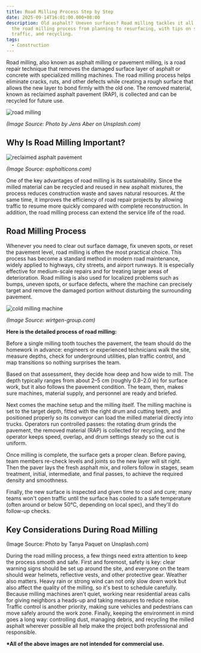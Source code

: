 ```yaml
---
title: Road Milling Process Step by Step
date: 2025-09-14T16:01:00.000+08:00
description: Old asphalt? Uneven surfaces? Road milling tackles it all. Learn
  the road milling process from planning to resurfacing, with tips on safety,
  traffic, and recycling.
tags:
  - Construction
---
```

Road milling, also known as asphalt milling or pavement milling, is a road repair technique that removes the damaged surface layer of asphalt or concrete with specialized milling machines. The road milling process helps eliminate cracks, ruts, and other defects while creating a rough surface that allows the new layer to bond firmly with the old one. The removed material, known as reclaimed asphalt pavement (RAP), is collected and can be recycled for future use.

![road milling](/uploads/what-is-asphalt-milling-blog-1.jpg "Road Milling")

*(Image Source: Photo by Jens Aber on Unsplash.com)*

## Why Is Road Milling Important?

![reclaimed asphalt pavement](/uploads/what-is-asphalt-milling-blog-3.jpg "Reclaimed Asphalt Pavement")

*(Image Source: asphalticons.com)*

One of the key advantages of road milling is its sustainability. Since the milled material can be recycled and reused in new asphalt mixtures, the process reduces construction waste and saves natural resources. At the same time, it improves the efficiency of road repair projects by allowing traffic to resume more quickly compared with complete reconstruction. In addition, the road milling process can extend the service life of the road.

## Road Milling Process

Whenever you need to clear out surface damage, fix uneven spots, or reset the pavement level, road milling is often the most practical choice. This process has become a standard method in modern road maintenance, widely applied to highways, city streets, and airport runways. It is especially effective for medium-scale repairs and for treating larger areas of deterioration. Road milling is also used for localized problems such as bumps, uneven spots, or surface defects, where the machine can precisely target and remove the damaged portion without disturbing the surrounding pavement.

![cold milling machine](/uploads/road-construction-equipment-blog-13.jpg "Cold Milling Machine")

*(Image Source: wirtgen-group.com)*

**Here is the detailed process of road milling:**

Before a single milling tooth touches the pavement, the team should do the homework in advance: engineers or experienced technicians walk the site, measure depths, check for underground utilities, plan traffic control, and map transitions so nothing surprises the team.

Based on that assessment, they decide how deep and how wide to mill. The depth typically ranges from about 2–5 cm (roughly 0.8–2.0 in) for surface work, but it also follows the pavement condition. The team, then, makes sure machines, material supply, and personnel are ready and briefed.

Next comes the machine setup and the milling itself. The milling machine is set to the target depth, fitted with the right drum and cutting teeth, and positioned properly so its conveyor can load the milled material directly into trucks. Operators run controlled passes: the rotating drum grinds the pavement, the removed material (RAP) is collected for recycling, and the operator keeps speed, overlap, and drum settings steady so the cut is uniform.

Once milling is complete, the surface gets a proper clean. Before paving, team members re-check levels and joints so the new layer will sit right. Then the paver lays the fresh asphalt mix, and rollers follow in stages, seam treatment, initial, intermediate, and final passes, to achieve the required density and smoothness.

Finally, the new surface is inspected and given time to cool and cure; many teams won't open traffic until the surface has cooled to a safe temperature (often around or below 50°C, depending on local spec), and they'll do follow-up checks.

## Key Considerations During Road Milling

(Image Source: Photo by Tanya Paquet on Unsplash.com)

During the road milling process, a few things need extra attention to keep the process smooth and safe. First and foremost, safety is key: clear warning signs should be set up around the site, and everyone on the team should wear helmets, reflective vests, and other protective gear. Weather also matters. Heavy rain or strong wind can not only slow down work but also affect the quality of the milling, so it's best to schedule carefully. Because milling machines aren't quiet, working near residential areas calls for giving neighbors a heads-up and taking measures to reduce noise. Traffic control is another priority, making sure vehicles and pedestrians can move safely around the work zone. Finally, keeping the environment in mind goes a long way: controlling dust, managing debris, and recycling the milled asphalt wherever possible all help make the project both professional and responsible.

**\*All of the above images are not intended for commercial use.**
